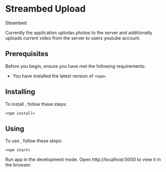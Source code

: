# Streambed Upload

Steambed

Currently the application uplodas photos to the server and additionally uploads current video from the server to users youtube account. 

## Prerequisites

Before you begin, ensure you have met the following requirements:

* You have installed the latest version of `<npm>`

## Installing <Streambed Upload>

To install <Streambed Upload>, follow these steps:

```
<npm install>
```

## Using <Streambed Upload>

To use <Streambed Upload>, follow these steps:

```
<npm start>
```

Run app in the development mode. Open http://localhost:5000 to view it in the browser.